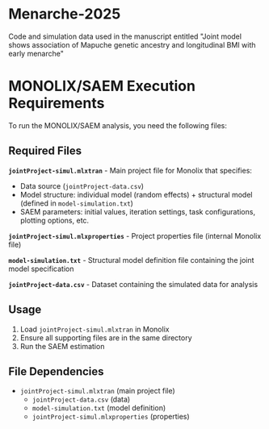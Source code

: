 # Menarche-2025
Code and simulation data used in the manuscript entitled "Joint model shows association of Mapuche genetic ancestry and longitudinal BMI with early menarche"

# MONOLIX/SAEM Execution Requirements

To run the MONOLIX/SAEM analysis, you need the following files:

## Required Files

**`jointProject-simul.mlxtran`** - Main project file for Monolix that specifies:
- Data source (`jointProject-data.csv`)
- Model structure: individual model (random effects) + structural model (defined in `model-simulation.txt`)
- SAEM parameters: initial values, iteration settings, task configurations, plotting options, etc.

**`jointProject-simul.mlxproperties`** - Project properties file (internal Monolix file)

**`model-simulation.txt`** - Structural model definition file containing the joint model specification

**`jointProject-data.csv`** - Dataset containing the simulated data for analysis

## Usage

1. Load `jointProject-simul.mlxtran` in Monolix
2. Ensure all supporting files are in the same directory
3. Run the SAEM estimation

## File Dependencies

- `jointProject-simul.mlxtran` (main project file)
  - `jointProject-data.csv` (data)
  - `model-simulation.txt` (model definition)
  - `jointProject-simul.mlxproperties` (properties)

